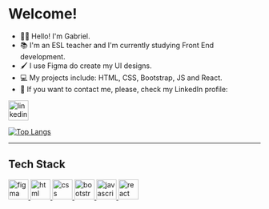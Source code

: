 # Welcome!

- 👋🏻 Hello! I'm Gabriel. <br>
- 📚 I'm an ESL teacher and I'm currently studying Front End development. <br>
- 🖌️ I use Figma do create my UI designs. <br>
- 💻 My projects include: HTML, CSS, Bootstrap, JS and React. <br>
- 📧 If you want to contact me, please, check my LinkedIn profile:

<a href="(www.linkedin.com/in/gabriel-nodari-pereira" target="_blank)"> <img src="https://img.shields.io/badge/LinkedIn-0077B5?style=for-the-badge&logo=linkedin&logoColor=white" alt="linkedin" height="40"/>

[![Top Langs](https://github-readme-stats.vercel.app/api/top-langs/?username=GabeNodari&layout=compact)](https://github.com/GabeNodari/github-readme-stats) <br>
<hr>

## Tech Stack
<a href="#" target="_blank" rel="noreferrer"> <img src="https://img.shields.io/badge/Figma-F24E1E?style=for-the-badge&logo=figma&logoColor=white" alt="figma" height="40"/> 
<a href="#" target="_blank" rel="noreferrer"> <img src="https://img.shields.io/badge/HTML5-E34F26?style=for-the-badge&logo=html5&logoColor=white" alt="html" height="40"/> 
<a href="#" target="_blank" rel="noreferrer"> <img src="https://img.shields.io/badge/CSS3-1572B6?style=for-the-badge&logo=css3&logoColor=white" alt="css" height="40"/> 
<a href="#" target="_blank" rel="noreferrer"> <img src="https://img.shields.io/badge/Bootstrap-563D7C?style=for-the-badge&logo=bootstrap&logoColor=white" alt="bootstrap" height="40"/> 
<a href="#" target="_blank" rel="noreferrer"> <img src="https://img.shields.io/badge/JavaScript-323330?style=for-the-badge&logo=javascript&logoColor=F7DF1E" alt="javascript" height="40"/> 
<a href="#" target="_blank" rel="noreferrer"> <img src="https://img.shields.io/badge/React-20232A?style=for-the-badge&logo=react&logoColor=61DAFB" alt="react" height="40"/> 
